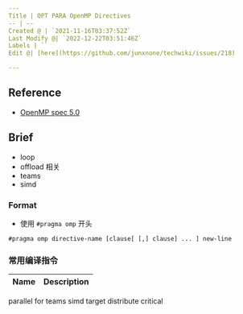 ```yaml
---
Title | OPT PARA OpenMP Directives
-- | --
Created @ | `2021-11-16T03:37:52Z`
Last Modify @| `2022-12-22T03:51:46Z`
Labels | ``
Edit @| [here](https://github.com/junxnone/techwiki/issues/218)

---
```

## Reference
- [OpenMP spec 5.0](https://www.openmp.org/spec-html/5.0/openmpch2.html#x30-290002)

## Brief
- loop
- offload 相关
- teams
- simd



### Format
- 使用 `#pragma omp` 开头

```
#pragma omp directive-name [clause[ [,] clause] ... ] new-line
```

### 常用编译指令


Name | Description
-- | --
parallel
for 
teams
simd
target
distribute
critical


